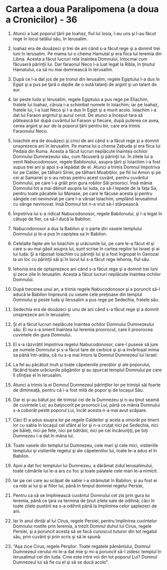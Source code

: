 # Cartea a doua Paralipomena (a doua a Cronicilor) - 36

1. Atunci a luat poporul ţării pe Ioahaz, fiul lui Iosia, l-au uns şi l-au făcut rege în locul tatălui său, în Ierusalim. 

2. Ioahaz era de douăzeci şi trei de ani când s-a făcut rege şi a domnit trei luni în Ierusalim. Pe mama lui o chema Hamutal şi era fiica lui Ieremia din Libna. Acesta a făcut lucruri rele înaintea Domnului, întocmai cum făcuseră părinţii lui. Dar faraonul Neco l-a luat legat la Ribla, în ţinutul Hamatului, ca să nu mai domnească în Ierusalim. 

3. După ce l-a dat jos de pe tronul din Ierusalim, regele Egiptului l-a dus în Egipt şi a pus pe ţară o dajdie de o sută talanţi de argint şi un talant de aur. 

4. Iar peste Iuda şi Ierusalim, regele Egiptului a pus rege pe Eliachim, fratele lui Ioahaz, căruia i-a schimbat numele în Ioiachim; iar pe Ioahaz, fratele lui, l-a luat Neco şi l-a dus în Egipt şi a murit acolo. Ioiachim i-a dat lui Faraon argintul şi aurul cerut. De atunci a început tara să plătească bir după cuvântul lui Faraon şi fiecare, după puterea ce avea, cerea argint şi aur de la poporul ţării pentru bir, care era trimis Faraonului Neco. 

5. Ioiachim era de douăzeci şi cinci de ani când s-a făcut rege şi a domnit unsprezece ani în Ierusalim. Pe mama lui o chema Zebuda şi era fiica lui Pedaia din Ruma. Acesta a făcut lucruri neplăcute înaintea ochilor Domnului Dumnezeului său, cum făcuseră şi părinţii lui. În zilele lui a venit Nabucodonosor, regele Babilonului, asupra ţării şi Ioiachim i-a fost supus trei ani şi apoi s-a lepădat de el. Atunci a trimis Domnul împotriva lor pe Caldei, pe tâlharii Siriei, pe tâlharii Moabiţilor, pe fiii lui Amon şi pe cei ai Samariei şi s-au retras pentru acest cuvânt, pentru cuvântul Domnului, pe care l-a grăit prin gura robilor Săi prooroci. Însă mânia Domnului tot a mai dăinuit asupra lui Iuda, ca să-l lepede de la faţa Sa, pentru toate păcatele lui Manase, pe care le făcuse acesta şi pentru sângele cel nevinovat pe care l-a vărsat Ioiachim, umplând Ierusalimul cu sânge nevinovat. însă Domnul tot n-a vrut să-l stârpească. 

6. Împotriva lui s-a ridicat Nabucodonosor, regele Babilonului, şi l-a legat în cătuşe de fier, ca să-l ducă la Babilon. 

7. Nabucodonosor a dus la Babilon şi o parte din vasele templului Domnului şi le-a pus în capiştea sa în Babilon. 

8. Celelalte fapte ale lui Ioiachim şi urâciunile lui, pe care le-a făcut el şi care s-au mai găsit asupra lui, sunt scrise în cartea regilor lui Israel şi ai lui Iuda. Şi a răposat Ioiachim cu părinţii lui şi a fost îngropat în Ganozai la un loc cu părinţii săi şi în locul lui s-a făcut rege Iehonia, fiul său. 

9. Iehonia era de optsprezece ani când s-a făcut rege şi a domnit trei luni şi zece zile în Ierusalim. Acesta a făcut lucruri neplăcute înaintea ochilor Domnului. 

10. După trecerea unui an, a trimis regele Nabucodonosor şi a poruncit să-l aducă la Babilon împreună cu vasele cele preţioase din templul Domnului şi peste Iuda şi Ierusalim a pus rege pe Sedechia, fratele său. 

11. Sedechia era de douăzeci şi unu de ani când s-a făcut rege şi a domnit unsprezece ani în Ierusalim; 

12. Şi el a făcut lucruri neplăcute înaintea ochilor Domnului Dumnezeului său. El nu s-a smerit înaintea lui Ieremia proorocul, care îi proorocea cuvintele din gura Domnului. 

13. El s-a răzvrătit împotriva regelui Nabucodonosor, care-l pusese să jure pe numele Domnului şi s-a făcut tare de cerbice şi şi-a învârtoşat inima sa până într-atâta, că nu s-a mai întors la Domnul Dumnezeul lui Israel. 

14. La fel au păcătuit mult şi toate căpeteniile preoţilor şi ale poporului, făcând toate urâciunile păgânilor şi au spurcat templul Domnului pe care îl sfinţise el în Ierusalim. 

15. Atunci a trimis la ei Domnul Dumnezeul părinţilor lor pe trimişii săi foarte de dimineaţă, pentru că i-a fost milă de popor şi de locaşul Său. 

16. Dar ei şi-au bătut joc de trimişii cei de la Dumnezeu şi n-au ţinut seamă de cuvintele Lui; au batjocorit pe proorocii Lui, până ce mânia Domnului s-a coborât peste poporul Lui, încât acesta n-a mai avut scăpare. 

17. Căci El a adus asupra lor pe regele Caldeilor şi acela a omorât pe tinerii lor cu sabia în locaşul cel sfânt al lor şi n-a cruţat nici pe Sedechia, nici pe băieţi, nici pe fete, nici pe bătrâni, nici pe cei încărunţiţi; pe toţi Dumnezeu i-a dat în mâna lui. 

18. Toate vasele din templul lui Dumnezeu, cele mari şi cele mici, vistieriile templului şi vistieriile regelui şi ale căpeteniilor lui, toate le-a adus el în Babilon. 

19. Apoi a dat foc templului lui Dumnezeu, a dărâmat zidul Ierusalimului, toate cămările lui le-a ars cu foc şi toate palatele cele mari le-a nimicit. 

20. Iar pe cei care au scăpat de sabie i-a strămutat în Babilon; şi au fost ei ca robi ai lui şi ai fiilor lui, până în timpul domniei regelui Persiei, 

21. Pentru ca să se împlinească cuvântul Domnului cel zis prin gura lui Ieremia, până ce ţara va termina de ţinut zilele sale de odihnă; căci în toate zilele pustiirii ea s-a odihnit până la împlinirea celor şaptezeci de ani. 

22. Iar în anul dintâi al lui Cirus, regele Persiei, pentru împlinirea cuvintelor Domnului rostite prin Ieremia, a trezit Domnul duhul lui Cirus, regele Persiei, şi a poruncit acesta să se facă cunoscut tuturor din tot regatul său, prin cuvânt şi prin scris şi să le spună: 

23. "Aşa zice Cirus, regele Perşilor: Toate regatele pământului, Domnul Dumnezeul cerului mi le-a dat mie şi mi-a poruncit să-I zidesc templul în Ierusalimul cel din Iuda. Cine este intre voi din tot poporul Lui? Domnul Dumnezeul lui să fie cu el şi să se ducă acolo". 


